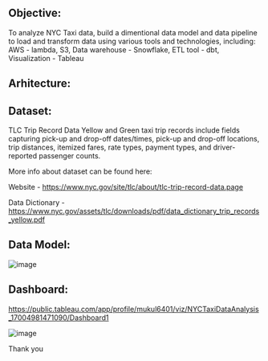 ## Objective: 
To analyze NYC Taxi data, build a dimentional data model and data pipeline to load and transform data using various tools and technologies, including:
AWS - lambda, S3, 
Data warehouse - Snowflake, 
ETL tool - dbt, 
Visualization - Tableau

## Arhitecture:


## Dataset:
TLC Trip Record Data Yellow and Green taxi trip records include fields capturing pick-up and drop-off dates/times, pick-up and drop-off locations, trip distances, itemized fares, rate types, payment types, and driver-reported passenger counts.

More info about dataset can be found here:

Website - https://www.nyc.gov/site/tlc/about/tlc-trip-record-data.page

Data Dictionary - https://www.nyc.gov/assets/tlc/downloads/pdf/data_dictionary_trip_records_yellow.pdf

## Data Model:
![image](https://github.com/mukulsagvekar/nyc-taxi/assets/83829614/7d504611-5b61-4cfa-8fba-be6b45fe423c)

## Dashboard:
https://public.tableau.com/app/profile/mukul6401/viz/NYCTaxiDataAnalysis_17004981471090/Dashboard1

![image](https://github.com/mukulsagvekar/nyc-taxi/assets/83829614/8887341c-d2e2-4d7c-9a10-06c3a66a45aa)

Thank you
